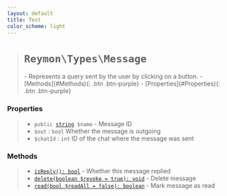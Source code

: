 ```yaml
---
layout: default
title: Test
color_scheme: light
---
```

> <h1><code>Reymon\Types\Message</code></h1>
> - Represents a query sent by the user by clicking on a button.
> - [Methods](#Methods){: .btn .btn-purple}
> - [Properties](#Properties){: .btn .btn-purple}

### Properties
> - `public `[`string`](#felan)` $name` - Message ID
> - `$out` : `bool` Whether the message is outgoing
> - `$chatId` : `int` ID of the chat where the message was sent

### Methods
> - [`isReply(): bool`](#felan) - Whether this message replied
> - [`delete(boolean $revoke = true): void`](#felan) - Delete message
> - [`read(bool $readAll = false): boolean`](#felan) - Mark message as read
